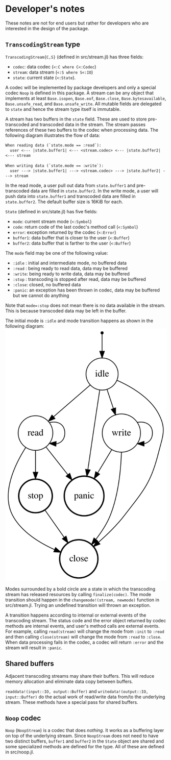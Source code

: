 Developer's notes
=================

These notes are not for end users but rather for developers who are interested
in the design of the package.


`TranscodingStream` type
------------------------

`TranscodingStream{C,S}` (defined in src/stream.jl) has three fields:
- `codec`: data codec (`<:C where C<:Codec`)
- `stream`: data stream (`<:S where S<:IO`)
- `state`: current state (`<:State`).

A codec will be implemented by package developers and only a special codec
`Noop` is defined in this package.  A stream can be any object that implements
at least `Base.isopen`, `Base.eof`, `Base.close`, `Base.bytesavailable`,
`Base.unsafe_read`, and `Base.unsafe_write`.  All mutable fields are delegated
to `state` and hence the stream type itself is immutable.

A stream has two buffers in the `state` field. These are used to store
pre-transcoded and transcoded data in the stream. The stream passes references
of these two buffers to the codec when processing data. The following diagram
illustrates the flow of data:

    When reading data (`state.mode == :read`):
      user <--- |state.buffer1| <--- <stream.codec> <--- |state.buffer2| <--- stream

    When writing data (`state.mode == :write`):
      user ---> |state.buffer1| ---> <stream.codec> ---> |state.buffer2| ---> stream

In the read mode, a user pull out data from `state.buffer1` and pre-transcoded
data are filled in `state.buffer2`. In the write mode, a user will push data
into `state.buffer1` and transcoded data are filled in `state.buffer2`. The
default buffer size is 16KiB for each.

`State` (defined in src/state.jl) has five fields:
- `mode`: current stream mode (`<:Symbol`)
- `code`: return code of the last codec's method call (`<:Symbol`)
- `error`: exception returned by the codec (`<:Error`)
- `buffer1`: data buffer that is closer to the user (`<:Buffer`)
- `buffer2`: data buffer that is farther to the user (`<:Buffer`)

The `mode` field may be one of the following value:
- `:idle` : initial and intermediate mode, no buffered data
- `:read` : being ready to read data, data may be buffered
- `:write`: being ready to write data, data may be buffered
- `:stop` : transcoding is stopped after read, data may be buffered
- `:close`: closed, no buffered data
- `:panic`: an exception has been thrown in codec, data may be buffered but we
            cannot do anything

Note that `mode=:stop` does not mean there is no data available in the stream.
This is because transcoded data may be left in the buffer.

The initial mode is `:idle` and mode transition happens as shown in the
following diagram:
![Mode transition](./assets/modes.svg)

Modes surrounded by a bold circle are a state in which the transcoding stream
has released resources by calling `finalize(codec)`.  The mode transition should
happen in the `changemode!(stream, newmode)` function in src/stream.jl. Trying
an undefined transition will thrown an exception.

A transition happens according to internal or external events of the transcoding
stream. The status code and the error object returned by codec methods are
internal events, and user's method calls are external events.  For example,
calling `read(stream)` will change the mode from `:init` to `:read` and then
calling `close(stream)` will change the mode from `:read` to `:close`. When data
processing fails in the codec, a codec will return `:error` and the stream will
result in `:panic`.


Shared buffers
--------------

Adjacent transcoding streams may share their buffers. This will reduce memory
allocation and eliminate data copy between buffers.

`readdata!(input::IO, output::Buffer)` and `writedata!(output::IO,
input::Buffer)` do the actual work of read/write data from/to the underlying
stream. These methods have a special pass for shared buffers.


`Noop` codec
------------

`Noop` (`NoopStream`) is a codec that does *nothing*. It works as a buffering
layer on top of the underlying stream. Since `NoopStream` does not need to have
two distinct buffers, `buffer1` and `buffer2` in the `State` object are shared
and some specialized methods are defined for the type. All of these are defined
in src/noop.jl.
